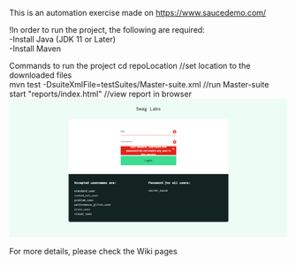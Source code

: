 This is an automation exercise made on https://www.saucedemo.com/  
  
!In order to run the project, the following are required:  
-Install Java (JDK 11 or Later)  
-Install Maven  
  
Commands to run the project
cd repoLocation //set location to the downloaded files  
mvn test -DsuiteXmlFile=testSuites/Master-suite.xml //run Master-suite  
start "reports/index.html" //view report in browser  
![FailedTest screenshot](reports/loginLockedUser.png)

For more details, please check the Wiki pages
